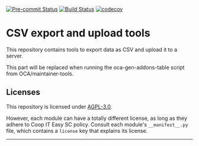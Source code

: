 
<!-- /!\ Non OCA Context : Set here the badge of your runbot / runboat instance. -->
[![Pre-commit Status](https://github.com/coopiteasy/csv-connector/actions/workflows/pre-commit.yml/badge.svg?branch=12.0)](https://github.com/coopiteasy/csv-connector/actions/workflows/pre-commit.yml?query=branch%3A12.0)
[![Build Status](https://github.com/coopiteasy/csv-connector/actions/workflows/test.yml/badge.svg?branch=12.0)](https://github.com/coopiteasy/csv-connector/actions/workflows/test.yml?query=branch%3A12.0)
[![codecov](https://codecov.io/gh/coopiteasy/csv-connector/branch/12.0/graph/badge.svg)](https://codecov.io/gh/coopiteasy/csv-connector)
<!-- /!\ Non OCA Context : Set here the badge of your translation instance. -->

<!-- /!\ do not modify above this line -->

# CSV export and upload tools

This repository contains tools to export data as CSV and upload it to a server.

<!-- /!\ do not modify below this line -->

<!-- prettier-ignore-start -->

[//]: # (addons)

This part will be replaced when running the oca-gen-addons-table script from OCA/maintainer-tools.

[//]: # (end addons)

<!-- prettier-ignore-end -->

## Licenses

This repository is licensed under [AGPL-3.0](LICENSE).

However, each module can have a totally different license, as long as they adhere to Coop IT Easy SC
policy. Consult each module's `__manifest__.py` file, which contains a `license` key
that explains its license.

----
<!-- /!\ Non OCA Context : Set here the full description of your organization. -->
